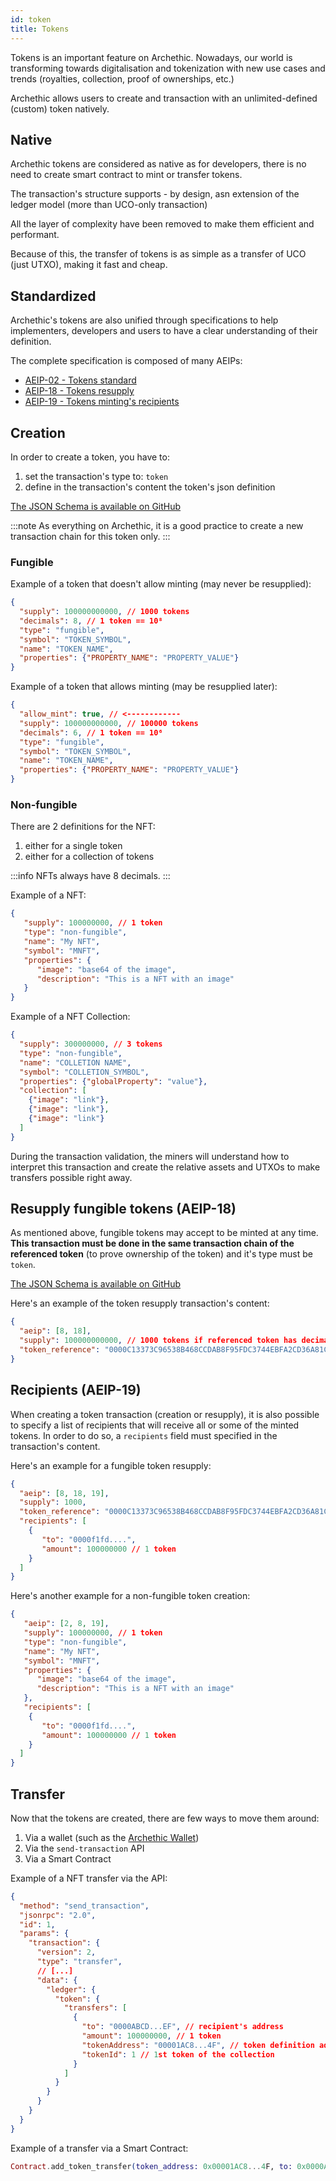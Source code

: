 ```yaml
---
id: token
title: Tokens
---
```


Tokens is an important feature on Archethic.
Nowadays, our world is transforming towards digitalisation and tokenization with new use cases and trends (royalties, collection, proof of ownerships, etc.)

Archethic allows users to create and transaction with an unlimited-defined (custom) token natively.

## Native

Archethic tokens are considered as native as for developers, there is no need to create smart contract to mint or transfer tokens.

The transaction's structure supports - by design, asn extension of the ledger model (more than UCO-only transaction)

All the layer of complexity have been removed to make them efficient and performant.

Because of this, the transfer of tokens is as simple as a transfer of UCO (just UTXO), making it fast and cheap.

## Standardized

Archethic's tokens are also unified through specifications to help implementers, developers and users to have a clear understanding of their definition.

The complete specification is composed of many AEIPs:

- [AEIP-02 - Tokens standard](https://github.com/archethic-foundation/aeip/blob/main/AEIP-02.md)
- [AEIP-18 - Tokens resupply](https://github.com/archethic-foundation/aeip/blob/main/AEIP-18.md)
- [AEIP-19 - Tokens minting's recipients](https://github.com/archethic-foundation/aeip/blob/main/AEIP-19.md)

## Creation

In order to create a token, you have to:

1. set the transaction's type to: `token`
2. define in the transaction's content the token's json definition

[The JSON Schema is available on GitHub](https://github.com/archethic-foundation/archethic-node/blob/develop/priv/json-schemas/token-core.json)

:::note
As everything on Archethic, it is a good practice to create a new transaction chain for this token only.
:::

### Fungible

Example of a token that doesn't allow minting (may never be resupplied):

```json
{
  "supply": 100000000000, // 1000 tokens
  "decimals": 8, // 1 token == 10⁸
  "type": "fungible",
  "symbol": "TOKEN_SYMBOL",
  "name": "TOKEN_NAME",
  "properties": {"PROPERTY_NAME": "PROPERTY_VALUE"}
}
```

Example of a token that allows minting (may be resupplied later):

```json
{
  "allow_mint": true, // <------------
  "supply": 100000000000, // 100000 tokens
  "decimals": 6, // 1 token == 10⁶
  "type": "fungible",
  "symbol": "TOKEN_SYMBOL",
  "name": "TOKEN_NAME",
  "properties": {"PROPERTY_NAME": "PROPERTY_VALUE"}
}
```

### Non-fungible

There are 2 definitions for the NFT:

1. either for a single token
1. either for a collection of tokens

:::info
NFTs always have 8 decimals.
:::

Example of a NFT:

```json
{
   "supply": 100000000, // 1 token
   "type": "non-fungible",
   "name": "My NFT",
   "symbol": "MNFT",
   "properties": {
      "image": "base64 of the image",
      "description": "This is a NFT with an image"
   }
}
```

Example of a NFT Collection:

```json
{
  "supply": 300000000, // 3 tokens
  "type": "non-fungible",
  "name": "COLLETION NAME",
  "symbol": "COLLETION_SYMBOL",
  "properties": {"globalProperty": "value"},
  "collection": [
    {"image": "link"},
    {"image": "link"},
    {"image": "link"}
  ]
}
```

During the transaction validation, the miners will understand how to interpret this transaction and create the relative assets and UTXOs to make transfers possible right away.

## Resupply fungible tokens (AEIP-18)

As mentioned above, fungible tokens may accept to be minted at any time. **This transaction must be done in the same transaction chain of the referenced token** (to prove ownership of the token) and it's type must be `token`.

[The JSON Schema is available on GitHub](https://github.com/archethic-foundation/archethic-node/blob/develop/priv/json-schemas/token-resupply.json)

Here's an example of the token resupply transaction's content:

```json
{
  "aeip": [8, 18],
  "supply": 100000000000, // 1000 tokens if referenced token has decimals=8
  "token_reference": "0000C13373C96538B468CCDAB8F95FDC3744EBFA2CD36A81C3791B2A205705D9C3A2"
}
```

## Recipients (AEIP-19)

When creating a token transaction (creation or resupply), it is also possible to specify a list of recipients that will receive all or some of the minted tokens.
In order to do so, a `recipients` field must specified in the transaction's content.

Here's an example for a fungible token resupply:

```json
{
  "aeip": [8, 18, 19],
  "supply": 1000,
  "token_reference": "0000C13373C96538B468CCDAB8F95FDC3744EBFA2CD36A81C3791B2A205705D9C3A2",
  "recipients": [
    {
       "to": "0000f1fd....",
       "amount": 100000000 // 1 token
    }
  ]
}
```

Here's another example for a non-fungible token creation:

```json
{
   "aeip": [2, 8, 19],
   "supply": 100000000, // 1 token
   "type": "non-fungible",
   "name": "My NFT",
   "symbol": "MNFT",
   "properties": {
      "image": "base64 of the image",
      "description": "This is a NFT with an image"
   },
   "recipients": [
    {
       "to": "0000f1fd....",
       "amount": 100000000 // 1 token
    }
  ]
}
```

## Transfer

Now that the tokens are created, there are few ways to move them around:

1. Via a wallet (such as the [Archethic Wallet](https://www.archethic.net/aewallet.html))
2. Via the `send-transaction` API
3. Via a Smart Contract

Example of a NFT transfer via the API:

```json
{
  "method": "send_transaction",
  "jsonrpc": "2.0",
  "id": 1,
  "params": {
    "transaction": {
      "version": 2,
      "type": "transfer",
      // [...]
      "data": {
        "ledger": {
          "token": {
            "transfers": [
              {
                "to": "0000ABCD...EF", // recipient's address
                "amount": 100000000, // 1 token
                "tokenAddress": "00001AC8...4F", // token definition address
                "tokenId": 1 // 1st token of the collection
              }
            ]
          }
        }
      }
    }
  }
}
```

Example of a transfer via a Smart Contract:

```elixir
Contract.add_token_transfer(token_address: 0x00001AC8...4F, to: 0x0000ABCD...EF, amount: 100000000)
```
